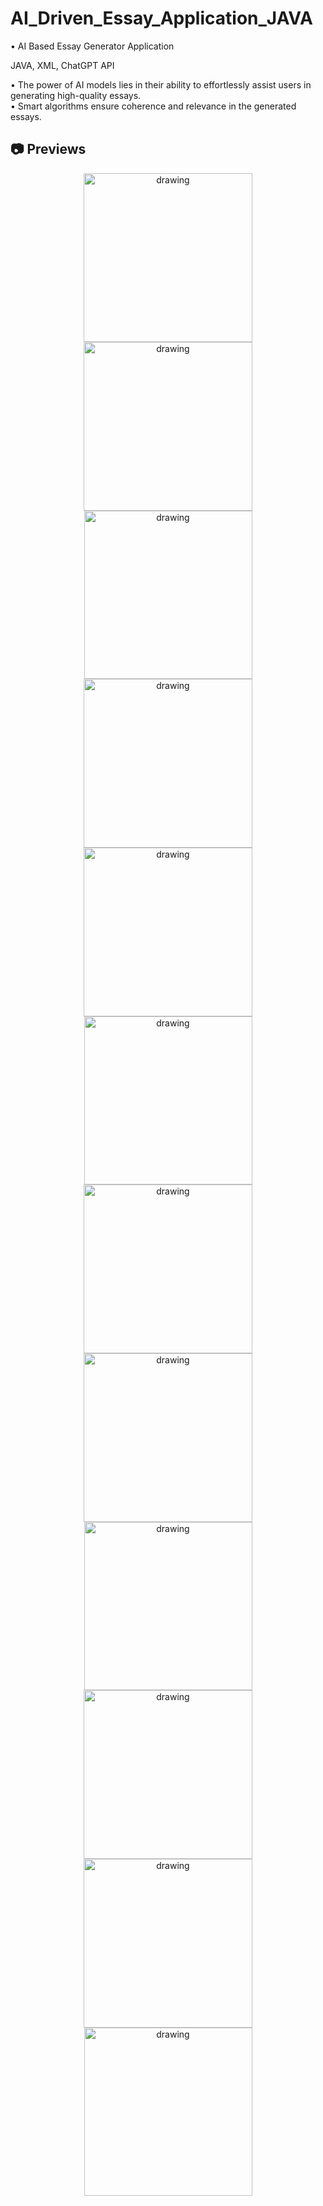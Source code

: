 # AI_Driven_Essay_Application_JAVA

• AI Based Essay Generator Application<br>

JAVA, XML, ChatGPT API <br>

• The power of AI models lies in their ability to effortlessly assist users in generating high-quality essays.<br>
• Smart algorithms ensure coherence and relevance in the generated essays.<br>


## 📷 Previews

<p align="center">
<img src="previews/preview1.png" alt="drawing" width="270px" />
<img src="previews/preview2.png" alt="drawing" width="270px" />
<img src="previews/preview3.png" alt="drawing" width="269px" />
<img src="previews/preview4.png" alt="drawing" width="270px" />
<img src="previews/preview5.png" alt="drawing" width="270px" />
<img src="previews/preview6.png" alt="drawing" width="269px" />
<img src="previews/preview8.png" alt="drawing" width="270px" />
<img src="previews/preview9.png" alt="drawing" width="270px" />
<img src="previews/preview10.png" alt="drawing" width="269px" />
<img src="previews/preview11.png" alt="drawing" width="270px" />
<img src="previews/preview12.png" alt="drawing" width="270px" />
<img src="previews/preview13.png" alt="drawing" width="269px" />
</p>

